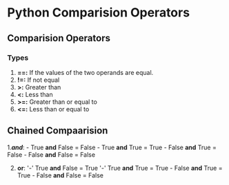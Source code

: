 # Python Comparision Operators 

## Comparision Operators

### Types

1. **==:** If the values of the two operands are equal.
2. **!=:** If not equal
3. **>:** Greater than 
4. **<:** Less than
5. **>=:** Greater than or equal to 
6. **<=:** Less than or equal to

## Chained Compaarision 

1.***and***: - True **and** False = False
             - True **and** True = True
             - False **and** True = False
             - False **and** False = False
			 
			 
2. **or**:  '-' True **and** False = True
            '-' True **and** True = True
            - False **and** True = True
            - False **and** False = False
			  			 

